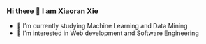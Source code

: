 ### Hi there 👋 I am Xiaoran Xie
- 🔭 I’m currently studying Machine Learning and Data Mining
- 🌱 I’m interested in Web development and Software Engineering
<!--
- 👯 I’m looking to collaborate on Web development
- 🤔 I’m looking for help with ...
- 💬 Ask me about ...
- 📫 How to reach me: ...
- 😄 Pronouns: ...
- ⚡ Fun fact: ...
-->
